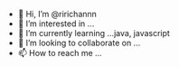 - 👋 Hi, I’m @ririchannn
- 👀 I’m interested in ...
- 🌱 I’m currently learning ...java, javascript
- 💞️ I’m looking to collaborate on ...
- 📫 How to reach me ...

<!---
ririchannn/ririchannn is a ✨ special ✨ repository because its `README.md` (this file) appears on your GitHub profile.
You can click the Preview link to take a look at your changes.
--->
